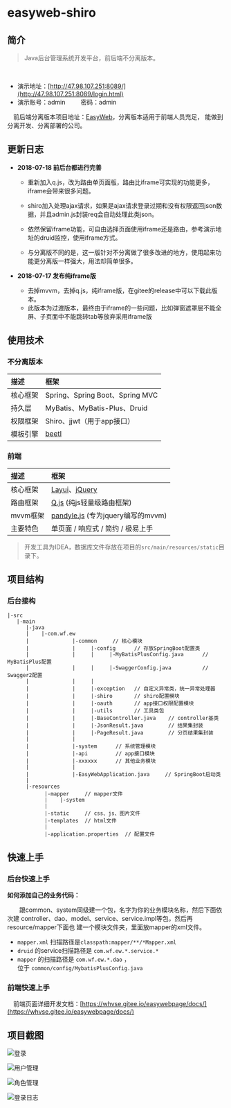 # easyweb-shiro

## 简介

> Java后台管理系统开发平台，前后端不分离版本。

<br>

* 演示地址：[http://47.98.107.251:8089/](http://47.98.107.251:8089/login.html)
* 演示账号：admin &emsp;&emsp; 密码：admin 

&emsp;前后端分离版本项目地址：[EasyWeb](https://gitee.com/whvse/EasyWeb)，分离版本适用于前端人员充足，
能做到分离开发、分离部署的公司。

## 更新日志

- **2018-07-18 前后台都进行完善**

    - 重新加入q.js，改为路由单页面版，路由比iframe可实现的功能更多，iframe会带来很多问题。
    
    - shiro加入处理ajax请求，如果是ajax请求登录过期和没有权限返回json数据，并且admin.js封装req会自动处理此类json。
    - 依然保留iframe功能，可自由选择页面使用iframe还是路由，参考演示地址的druid监控，使用iframe方式。
    - 与分离版不同的是，这一版针对不分离做了很多改进的地方，使用起来功能更分离版一样强大，用法却简单很多。

- **2018-07-17 发布纯iframe版**

    - 去掉mvvm，去掉q.js，纯iframe版，在gitee的release中可以下载此版本。
    - 此版本为过渡版本，最终由于iframe的一些问题，比如弹窗遮罩层不能全屏、子页面中不能跳转tab等放弃采用iframe版


## 使用技术

### 不分离版本
描述 | 框架 
:---|:---
核心框架 | Spring、Spring Boot、Spring MVC
持久层 | MyBatis、MyBatis-Plus、Druid
权限框架 | Shiro、jjwt（用于app接口）
模板引擎 | [beetl](http://ibeetl.com/guide)

### 前端
描述 | 框架 
:---|:---
核心框架 | [Layui](http://www.layui.com/)、[jQuery](http://jquery.cuishifeng.cn/)
路由框架 | [Q.js](https://github.com/itorr/q.js) (纯js轻量级路由框架)
mvvm框架 | [pandyle.js](https://gitee.com/pandarrr/pandyle) (专为jquery编写的mvvm)
主要特色 | 单页面 / 响应式 / 简约 / 极易上手

> 开发工具为IDEA，数据库文件存放在项目的`src/main/resources/static`目录下。


## 项目结构

### 后台接构
```text
|-src
   |-main
      |-java
      |    |-com.wf.ew
      |              |-common     // 核心模块
      |              |     |-config      // 存放SpringBoot配置类
      |              |     |     |-MyBatisPlusConfig.java      // MyBatisPlus配置
      |              |     |     |-SwaggerConfig.java          // Swagger2配置
      |              |     |
      |              |     |-exception   // 自定义异常类，统一异常处理器
      |              |     |-shiro       // shiro配置模块
      |              |     |-oauth       // app接口权限配置模块
      |              |     |-utils       // 工具类包
      |              |     |-BaseController.java    // controller基类
      |              |     |-JsonResult.java        // 结果集封装
      |              |     |-PageResult.java        // 分页结果集封装
      |              |
      |              |-system      // 系统管理模块
      |              |-api         // app接口模块
      |              |-xxxxxx      // 其他业务模块
      |              |
      |              |-EasyWebApplication.java     // SpringBoot启动类
      |              
      |-resources
            |-mapper     // mapper文件
            |    |-system
            |
            |-static     // css、js、图片文件
            |-templates  // html文件
            |
            |-application.properties  // 配置文件
```


## 快速上手
### 后台快速上手

**如何添加自己的业务代码：**

&emsp;&emsp;跟common、system同级建一个包，名字为你的业务模块名称，然后下面依次建
controller、dao、model、service、service.impl等包，然后再resource/mapper下面也
建一个模块文件夹，里面放mapper的xml文件。

- `mapper.xml` 扫描路径是`classpath:mapper/**/*Mapper.xml`
- `druid` 的service扫描路径是 `com.wf.ew.*.service.*`
- `mapper` 的扫描路径是 `com.wf.ew.*.dao` ，<br>
   位于 `common/config/MybatisPlusConfig.java`


### 前端快速上手

&emsp;前端页面详细开发文档：[https://whvse.gitee.io/easywebpage/docs/](https://whvse.gitee.io/easywebpage/docs/)


## 项目截图

![登录](https://ws1.sinaimg.cn/large/006a7GCKgy1fstc7m6zggj30vq0jn0vb.jpg) 

![用户管理](https://ws1.sinaimg.cn/large/006a7GCKgy1fstc7ldhlbj315y0q6415.jpg)

![角色管理](https://ws1.sinaimg.cn/large/006a7GCKgy1fstc7lye0jj30vq0i8gmv.jpg)

![登录日志](https://ws1.sinaimg.cn/large/006a7GCKgy1fstc7logerj30vq0i8js2.jpg)
